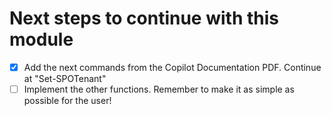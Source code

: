 ﻿# Next steps to continue with this module

- [x] Add the next commands from the Copilot Documentation PDF. Continue at "Set-SPOTenant"
- [ ] Implement the other functions. Remember to make it as simple as possible for the user!

